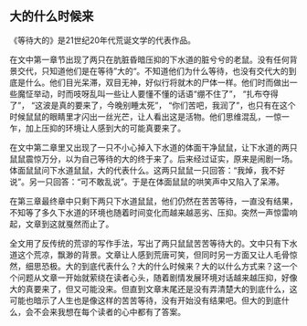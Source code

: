 ## 大的什么时候来

《等待大的》是21世纪20年代荒诞文学的代表作品。  
  
在文中第一章节出现了两只在肮脏昏暗压抑的下水道的脏兮兮的老鼠。没有任何背景交代，只知道他们是在等待”大的“。不知道他们为什么等待，也没有交代大的到底是什么。他们目光呆滞，双目无神，好似行将就木的尸体一样。他们时而做出一些魔怔举动，时而吱呀乱叫一些让人要懂不懂的话语“绷不住了”， “扎布夺得了”， “这波是真的要来了，今晚别睡太死”， “你们苦吧，我润了”，也只有在这个时候鼠鼠的眼睛里才闪出一丝光芒，让人看出这是活物。他们思维混乱，一惊一乍，加上压抑的环境让人感到大的可能真要来了。  

在文中第二章里又出现了一只不小心掉入下水道的体面干净鼠鼠，让下水道的两只鼠鼠震惊万分，以为自己等待的大的终于来了。后来经过证实，原来是闹剧一场。体面鼠鼠问下水道鼠鼠，大的代表什么。这两只鼠鼠一只回答：“我焯，我不好说”。另一只回答：“可不敢乱说”。于是在体面鼠鼠的哄笑声中又陷入了呆滞。  

在第三章最终章中只剩下两只下水道鼠鼠，他们仍然在苦苦等待，一直没有结果，不知等了多久下水道的环境也随着时间变化而越来越恶劣、压抑。突然一声惊雷响起，文章到这就戛然而止了。  

全文用了反传统的荒谬的写作手法，写出了两只鼠鼠苦苦等待大的。文中只有下水道这个荒凉，飘渺的背景。文章让人感到荒唐可笑，但同时另一方面又让人毛骨惊然，细思恐极。大的到底代表什么？大的什么时候来？大的以什么方式来？这一个个问题从文章一开始就萦绕在读者心头，随着剧情发展环境对话越来越压抑，好像大的真要来了，但又可能没来。但直到文章末尾还是没有弄清楚大的到底什么，这可能也暗示了人生也是像这样的苦苦等待，没有开始没有结果吧。但大的到底什么，会不会来我想在每个读者的心中都有了答案。